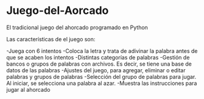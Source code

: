 # Juego-del-Aorcado
El tradicional juego del ahorcado programado en Python

Las características de el juego son:

-Juega con 6 intentos
-Coloca la letra y trata de adivinar la palabra antes de que se acaben los intentos
-Distintas categorías de palabras
-Gestión de bancos o grupos de palabras con archivos. Es decir, se tiene una base de datos de las palabras
-Ajustes del juego, para agregar, eliminar o editar palabras y grupos de palabras
-Selección del grupo de palabras para jugar. Al iniciar, se selecciona una palabra al azar.
-Muestra las instrucciones para jugar al ahorcado

